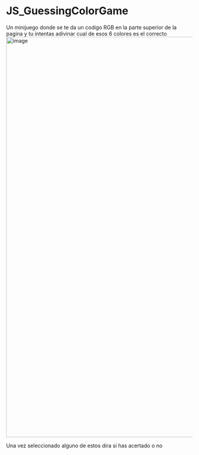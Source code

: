 # JS_GuessingColorGame

 Un minijuego donde se te da un codigo RGB en la parte superior de la pagina y tu intentas adivinar cual de esos 6 colores es el correcto
<img width="1080" alt="image" src="https://user-images.githubusercontent.com/86807831/197747624-21e90560-7374-4eff-9289-bd3851e40b16.png">

Una vez seleccionado alguno de estos dira si has acertado o no
